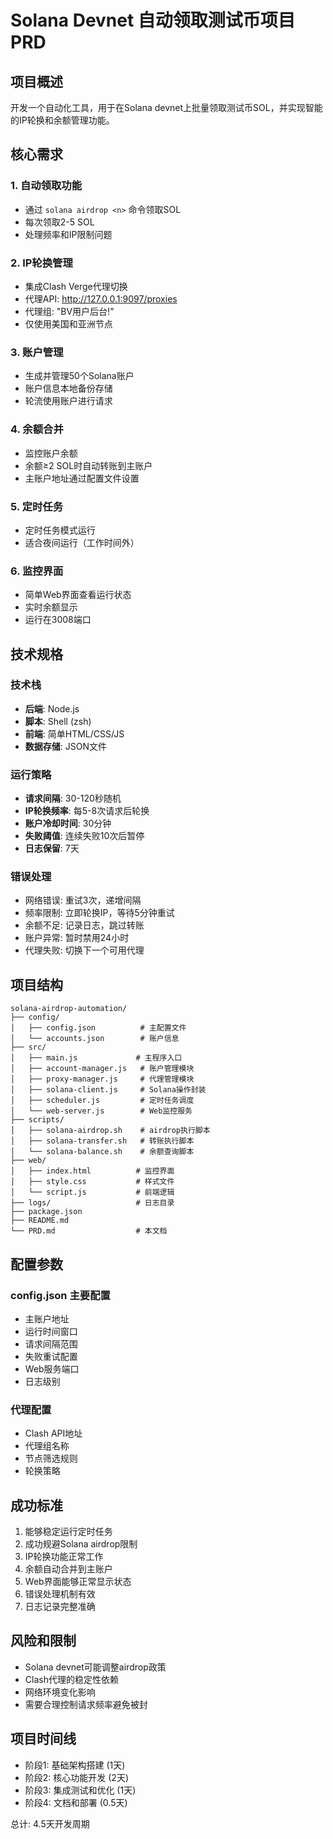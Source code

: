 # Solana Devnet 自动领取测试币项目 PRD

## 项目概述
开发一个自动化工具，用于在Solana devnet上批量领取测试币SOL，并实现智能的IP轮换和余额管理功能。

## 核心需求

### 1. 自动领取功能
- 通过 `solana airdrop <n>` 命令领取SOL
- 每次领取2-5 SOL
- 处理频率和IP限制问题

### 2. IP轮换管理
- 集成Clash Verge代理切换
- 代理API: http://127.0.0.1:9097/proxies
- 代理组: "BV用户后台!"
- 仅使用美国和亚洲节点

### 3. 账户管理
- 生成并管理50个Solana账户
- 账户信息本地备份存储
- 轮流使用账户进行请求

### 4. 余额合并
- 监控账户余额
- 余额≥2 SOL时自动转账到主账户
- 主账户地址通过配置文件设置

### 5. 定时任务
- 定时任务模式运行
- 适合夜间运行（工作时间外）

### 6. 监控界面
- 简单Web界面查看运行状态
- 实时余额显示
- 运行在3008端口

## 技术规格

### 技术栈
- **后端**: Node.js
- **脚本**: Shell (zsh)
- **前端**: 简单HTML/CSS/JS
- **数据存储**: JSON文件

### 运行策略
- **请求间隔**: 30-120秒随机
- **IP轮换频率**: 每5-8次请求后轮换
- **账户冷却时间**: 30分钟
- **失败阈值**: 连续失败10次后暂停
- **日志保留**: 7天

### 错误处理
- 网络错误: 重试3次，递增间隔
- 频率限制: 立即轮换IP，等待5分钟重试
- 余额不足: 记录日志，跳过转账
- 账户异常: 暂时禁用24小时
- 代理失败: 切换下一个可用代理

## 项目结构
```
solana-airdrop-automation/
├── config/
│   ├── config.json          # 主配置文件
│   └── accounts.json        # 账户信息
├── src/
│   ├── main.js             # 主程序入口
│   ├── account-manager.js   # 账户管理模块
│   ├── proxy-manager.js     # 代理管理模块
│   ├── solana-client.js     # Solana操作封装
│   ├── scheduler.js         # 定时任务调度
│   └── web-server.js        # Web监控服务
├── scripts/
│   ├── solana-airdrop.sh    # airdrop执行脚本
│   ├── solana-transfer.sh   # 转账执行脚本
│   └── solana-balance.sh    # 余额查询脚本
├── web/
│   ├── index.html          # 监控界面
│   ├── style.css           # 样式文件
│   └── script.js           # 前端逻辑
├── logs/                   # 日志目录
├── package.json
├── README.md
└── PRD.md                  # 本文档
```

## 配置参数

### config.json 主要配置
- 主账户地址
- 运行时间窗口
- 请求间隔范围
- 失败重试配置
- Web服务端口
- 日志级别

### 代理配置
- Clash API地址
- 代理组名称
- 节点筛选规则
- 轮换策略

## 成功标准
1. 能够稳定运行定时任务
2. 成功规避Solana airdrop限制
3. IP轮换功能正常工作
4. 余额自动合并到主账户
5. Web界面能够正常显示状态
6. 错误处理机制有效
7. 日志记录完整准确

## 风险和限制
- Solana devnet可能调整airdrop政策
- Clash代理的稳定性依赖
- 网络环境变化影响
- 需要合理控制请求频率避免被封

## 项目时间线
- 阶段1: 基础架构搭建 (1天)
- 阶段2: 核心功能开发 (2天)
- 阶段3: 集成测试和优化 (1天)
- 阶段4: 文档和部署 (0.5天)

总计: 4.5天开发周期
